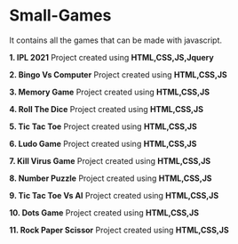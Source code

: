 # Small-Games
It contains all the games that can be made with javascript.


**1. IPL 2021**
Project created using **HTML,CSS,JS,Jquery**

**2. Bingo Vs Computer**
Project created using **HTML,CSS,JS**

**3. Memory Game**
Project created using **HTML,CSS,JS**

**4. Roll The Dice**
Project created using **HTML,CSS,JS**

**5. Tic Tac Toe**
Project created using **HTML,CSS,JS**

**6. Ludo Game**
Project created using **HTML,CSS,JS**

**7. Kill Virus Game**
Project created using **HTML,CSS,JS**

**8. Number Puzzle**
Project created using **HTML,CSS,JS**

**9. Tic Tac Toe Vs AI**
Project created using **HTML,CSS,JS**

**10. Dots Game**
Project created using **HTML,CSS,JS**

**11. Rock Paper Scissor**
Project created using **HTML,CSS,JS**
